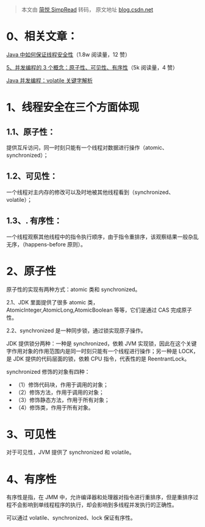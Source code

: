 > 本文由 [简悦 SimpRead](http://ksria.com/simpread/) 转码， 原文地址 [blog.csdn.net](https://blog.csdn.net/songzi1228/article/details/102506136)

0、相关文章：
=======

[Java 中如何保证线程安全性](https://blog.csdn.net/weixin_40459875/article/details/80290875)（1.8w 阅读量，12 赞）

[5、并发编程的 3 个概念：原子性、可见性、有序性](https://blog.csdn.net/u010796790/article/details/52155664)（5k 阅读量，4 赞）

[Java 并发编程：volatile 关键字解析](https://www.cnblogs.com/dolphin0520/p/3920373.html)

1、线程安全在三个方面体现
=============

1.1、原子性：
--------

提供互斥访问，同一时刻只能有一个线程对数据进行操作（atomic、synchronized）；

1.2、可见性：
--------

一个线程对主内存的修改可以及时地被其他线程看到（synchronized、volatile）；

1.3、. 有序性：
----------

一个线程观察其他线程中的指令执行顺序，由于指令重排序，该观察结果一般杂乱无序，（happens-before 原则）。

2、原子性
=====

原子性的实现有两种方式：atomic 类和 synchronized。

2.1、JDK 里面提供了很多 atomic 类，AtomicInteger,AtomicLong,AtomicBoolean 等等，它们是通过 CAS 完成原子性。

2.2、synchronized 是一种同步锁，通过锁实现原子操作。

JDK 提供锁分两种：一种是 synchronized，依赖 JVM 实现锁，因此在这个关键字作用对象的作用范围内是同一时刻只能有一个线程进行操作；另一种是 LOCK，是 JDK 提供的代码层面的锁，依赖 CPU 指令，代表性的是 ReentrantLock。

synchronized 修饰的对象有四种：

*   （1）修饰代码块，作用于调用的对象；
*   （2）修饰方法，作用于调用的对象；
*   （3）修饰静态方法，作用于所有对象；
*   （4）修饰类，作用于所有对象。

3、可见性
=====

对于可见性，JVM 提供了 synchronized 和 volatile。

4、有序性
=====

有序性是指，在 JMM 中，允许编译器和处理器对指令进行重排序，但是重排序过程不会影响到单线程程序的执行，却会影响到多线程并发执行的正确性。

可以通过 volatile、synchronized、lock 保证有序性。